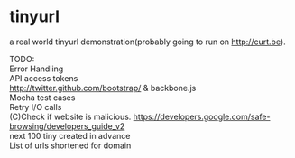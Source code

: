 tinyurl
=======
a real world tinyurl demonstration(probably going to run on http://curt.be).

TODO:<br> 
	Error Handling<br>
	API access tokens<br>
	http://twitter.github.com/bootstrap/ & backbone.js<br>
	Mocha test cases<br>
	Retry I/O calls<br>
	(C)Check if website is malicious. https://developers.google.com/safe-browsing/developers_guide_v2<br>
	next 100 tiny created in advance<br>
	List of urls shortened for domain<br>
